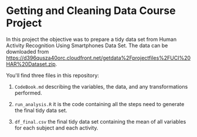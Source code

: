 # Getting and Cleaning Data Course Project

In this project the objective was to prepare a tidy data set from Human Activity Recognition Using Smartphones Data Set. The data can be downloaded from https://d396qusza40orc.cloudfront.net/getdata%2Fprojectfiles%2FUCI%20HAR%20Dataset.zip.

You'll find three files in this repository:

1. `CodeBook.md` describing the variables, the data, and any transformations performed.

2. `run_analysis.R` it is the code containing all the steps need to generate the final tidy data set.

3. `df_final.csv` the final tidy data set containing the mean of all variables for each subject and each activity.
